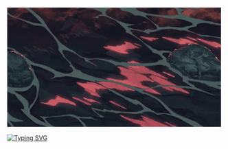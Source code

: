 ![Header](https://github.com/Determindev/Determindev/blob/main/assets/anime.gif)



[![Typing SVG](https://readme-typing-svg.herokuapp.com?color=%ffdcdc&lines=Welcome-to-my-profile)](https://git.io/typing-svg)


